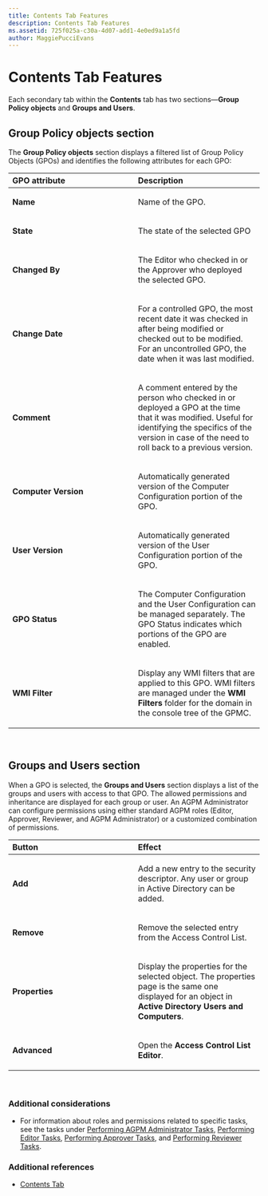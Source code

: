 ```yaml
---
title: Contents Tab Features
description: Contents Tab Features
ms.assetid: 725f025a-c30a-4d07-add1-4e0ed9a1a5fd
author: MaggiePucciEvans
---
```


# Contents Tab Features


Each secondary tab within the **Contents** tab has two sections—**Group Policy objects** and **Groups and Users**.

## Group Policy objects section


The **Group Policy objects** section displays a filtered list of Group Policy Objects (GPOs) and identifies the following attributes for each GPO:

<table>
<colgroup>
<col width="50%" />
<col width="50%" />
</colgroup>
<thead>
<tr class="header">
<th align="left">GPO attribute</th>
<th align="left">Description</th>
</tr>
</thead>
<tbody>
<tr class="odd">
<td align="left"><p><strong>Name</strong></p></td>
<td align="left"><p>Name of the GPO.</p></td>
</tr>
<tr class="even">
<td align="left"><p><strong>State</strong></p></td>
<td align="left"><p>The state of the selected GPO</p></td>
</tr>
<tr class="odd">
<td align="left"><p><strong>Changed By</strong></p></td>
<td align="left"><p>The Editor who checked in or the Approver who deployed the selected GPO.</p></td>
</tr>
<tr class="even">
<td align="left"><p><strong>Change Date</strong></p></td>
<td align="left"><p>For a controlled GPO, the most recent date it was checked in after being modified or checked out to be modified. For an uncontrolled GPO, the date when it was last modified.</p></td>
</tr>
<tr class="odd">
<td align="left"><p><strong>Comment</strong></p></td>
<td align="left"><p>A comment entered by the person who checked in or deployed a GPO at the time that it was modified. Useful for identifying the specifics of the version in case of the need to roll back to a previous version.</p></td>
</tr>
<tr class="even">
<td align="left"><p><strong>Computer Version</strong></p></td>
<td align="left"><p>Automatically generated version of the Computer Configuration portion of the GPO.</p></td>
</tr>
<tr class="odd">
<td align="left"><p><strong>User Version</strong></p></td>
<td align="left"><p>Automatically generated version of the User Configuration portion of the GPO.</p></td>
</tr>
<tr class="even">
<td align="left"><p><strong>GPO Status</strong></p></td>
<td align="left"><p>The Computer Configuration and the User Configuration can be managed separately. The GPO Status indicates which portions of the GPO are enabled.</p></td>
</tr>
<tr class="odd">
<td align="left"><p><strong>WMI Filter</strong></p></td>
<td align="left"><p>Display any WMI filters that are applied to this GPO. WMI filters are managed under the <strong>WMI Filters</strong> folder for the domain in the console tree of the GPMC.</p></td>
</tr>
</tbody>
</table>

 

## Groups and Users section


When a GPO is selected, the **Groups and Users** section displays a list of the groups and users with access to that GPO. The allowed permissions and inheritance are displayed for each group or user. An AGPM Administrator can configure permissions using either standard AGPM roles (Editor, Approver, Reviewer, and AGPM Administrator) or a customized combination of permissions.

<table>
<colgroup>
<col width="50%" />
<col width="50%" />
</colgroup>
<thead>
<tr class="header">
<th align="left">Button</th>
<th align="left">Effect</th>
</tr>
</thead>
<tbody>
<tr class="odd">
<td align="left"><p><strong>Add</strong></p></td>
<td align="left"><p>Add a new entry to the security descriptor. Any user or group in Active Directory can be added.</p></td>
</tr>
<tr class="even">
<td align="left"><p><strong>Remove</strong></p></td>
<td align="left"><p>Remove the selected entry from the Access Control List.</p></td>
</tr>
<tr class="odd">
<td align="left"><p><strong>Properties</strong></p></td>
<td align="left"><p>Display the properties for the selected object. The properties page is the same one displayed for an object in <strong>Active Directory Users and Computers</strong>.</p></td>
</tr>
<tr class="even">
<td align="left"><p><strong>Advanced</strong></p></td>
<td align="left"><p>Open the <strong>Access Control List Editor</strong>.</p></td>
</tr>
</tbody>
</table>

 

### Additional considerations

-   For information about roles and permissions related to specific tasks, see the tasks under [Performing AGPM Administrator Tasks](performing-agpm-administrator-tasks-agpm30ops.md), [Performing Editor Tasks](performing-editor-tasks-agpm30ops.md), [Performing Approver Tasks](performing-approver-tasks-agpm30ops.md), and [Performing Reviewer Tasks](performing-reviewer-tasks-agpm30ops.md).

### Additional references

-   [Contents Tab](contents-tab-agpm30ops.md)

 

 





